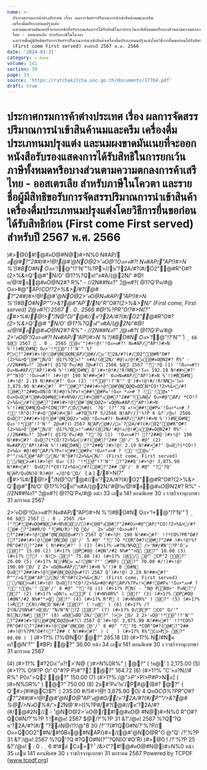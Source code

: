 ```yaml
---
name: >-
  ประกาศกรมการค้าต่างประเทศ เรื่อง ผลการจัดสรรปริมาณการนำเข้าสินค้านมและครีม
  เครื่องดื่มประเภทนมปรุงแต่ง
  และนมผงขาดมันเนยที่จะออกหนังสือรับรองแสดงการได้รับสิทธิในการยกเว้นภาษีทั้งหมดหรือบางส่วนตามความตกลงการค้าเสรี
  ไทย - ออสเตรเลีย สำหรับภาษีในโควตา
  และรายชื่อผู้มีสิทธิขอรับการจัดสรรปริมาณการนำเข้าสินค้าเครื่องดื่มประเภทนมปรุงแต่งโดยวิธีการยื่นขอก่อนได้รับสิทธิก่อน
  (First come First served) สำหรับปี 2567 พ.ศ. 2566
date: '2024-01-31'
category: ง พิเศษ
volume: 141
section: 30
page: 33
source: 'https://ratchakitcha.soc.go.th/documents/17764.pdf'
draft: true
---
```


# ประกาศกรมการค้าต่างประเทศ เรื่อง ผลการจัดสรรปริมาณการนำเข้าสินค้านมและครีม เครื่องดื่มประเภทนมปรุงแต่ง และนมผงขาดมันเนยที่จะออกหนังสือรับรองแสดงการได้รับสิทธิในการยกเว้นภาษีทั้งหมดหรือบางส่วนตามความตกลงการค้าเสรี ไทย - ออสเตรเลีย สำหรับภาษีในโควตา และรายชื่อผู้มีสิทธิขอรับการจัดสรรปริมาณการนำเข้าสินค้าเครื่องดื่มประเภทนมปรุงแต่งโดยวิธีการยื่นขอก่อนได้รับสิทธิก่อน (First come First served) สำหรับปี 2567 พ.ศ. 2566

)#>@0#!@#คO@#N@)#>N%0 N#AP/ *ล@#?"2##)#>!@!@#'ํ@NO@2>'คO@'!Oล>ค#?! Nค#AP/"AP!)#>N %'!)#BO#N Oล>'!*@"!?'N'"%?P>//ห'?2A/#?(#/O2"@#R"O#?(2>%&>Q'@#"N/O' @1?%?Qห!"ห#A/(@2N/' #@!ค/@!#ล@#คO@N2#? R%" - //2N##Nล?" 2ํ@ห#?( @1?Q'Pค/#@ Oล>#@"AP/*CO!?2>%&>/#?(@# ?"2##)#>!@!@#'ํ@NO@2>'คO@Nค#AP/"AP!)#>N %'!)#BO#NP""/>&?@#"AP'/N/'R"O#?(2>%&>N/' (First come, First served) 2ํ@ห#?()ี 2567  . 0 . 2566 #@!%?PR"O!?#>N(?"(#>%#/@!>"์/N@"O/"@#//ห'?2A/#?(#/O2"@#R"O#?(2>%&>Q'@# "N/O' @1?%?Qห!"ห#A/(@2N/'#@!ค/@!#ล@#คO@N2#? R%" - //2N##Nล?" 2ํ@ห#?( @1?Q'Pค/#@ 2>'คO@'!Oล>ค#?! Nค#AP/"AP!)#>N %'!)#BO#N Oล>'!*@"!?'N'" )ี `_ 66 $@)ี 2567  . 0 . 2565 ํ@ห'")#>!@!'!Oล>ค#?! Nค#AP/"AP!)#>N %'!)#BO#N Oล>'!*@"!?'N'" %?P>?"2##)#>!@!@#'ํ@NO@NAP/@#//ห'?2A/#?(#/O2"@#R"O#?(2>%&>Q'@#"N/O' @1?%?Qห!" ห#A/(@2N/'#@!ค/@!#ล@#คO@N2#? R%" - //2N##Nล?" 2ํ@ห#?( @1?Q'Pค/#@ 2ํ@ห#?()ี 2566 $@)ี 2567 "?'?Q (1) '!Oล>ค#?! Oล>Nค#AP/"AP!)#>N %'!)#BO#N Q')#>!@!#/!R!NN>')ีล> 192.19 N!##>#?' P""N)O''!Oล>ค#?! )#>!@! 190 N!##>#?' Oล>Nค#AP/"AP!)#>N %'!)#BO#N )#>!@! 2.19 N!##>#?' Oล> (2) '!*@"!?'N'" Q')#>!@!#/!R!NN>')ีล> 3,875.90 N!##>#?' P""@#?"2##)#>!@!@#'ํ@NO@QหOON*CO!?2>%&>/#?(@#?"2##QหON)O'R)#@!%?Pค!>##!@#Pค'!Oล> *ล># ? !์'!ํ@ห'" Oล>QหO#!@#คO@#N@)#>N%0//)#>@0*ล@#?"2##"?ลN@/ Oล>#@"AP/ *CO!?2>%&>/#?(@#?"2##)#>!@!@#'ํ@NO@2>'คO@Nค#AP/"AP!)#>N %'!)#BO#NQหO*CON?P"/O/%#@( '?Q' (?"'?Q ค!>##!@#Pค'!Oล>*ล># ? !์'!R"O!?!#>Q'@#)#>B! ค#?Q%?P 5/2566 N!AP//?'%?P 6 &?'/@ค! 2566 QหO?"2##)#>!@!@#'ํ@NO@2>'คO@'!Oล>ค#?! Nค#AP/"AP!)#>N %'!)#BO#N Oล>'!*@"!?'N'" 2ํ@ห#?()ี 2567 NAP/@#//ห'?2A/#?(#/O2"@#R"O#?(2>%&>Q'@#"N/O' @1?%?Qห!"ห#A/(@2N/'#@!ค/@!#ล@#คO@N2#? R%" - //2N##Nล?" 2ํ@ห#?( @1?Q'Pค/#@ "?'?Q (1) '!Oล>ค#?! ?"2##Q')#>!@! 190 N!##>#?' QหO?(*CO!?2>%&>/#?(@#?"2## ํ@'/' 5 #@" (2) Nค#AP/"AP!)#>N %'!)#BO#N ?"2##Q')#>!@! 2.19 N!##>#?' QหO?(*CO!?2>%&> #@!#@"AP/%?Pค!>##!@#Pค'!Oล>*ล># ? !์'!ํ@ห'" P""/>&?@#"AP'/N/'R"O#?(2>%&>N/' (First come, First served) '/N@>ค#()#>!@! Oล> (3) '!*@"!?'N'" ?"2##Q')#>!@! 3,875.90 N!##>#?' QหO?(*CO!?2>%&>/#?(@#?"2## ํ@'/' 8 #@" "?'?Q' NAP/QหON)O'R)#@! ค/@!Q'O/ ` ( a ) /#>N(?"(#>%#/@!>"์/N@"O/"@#//ห'?2A/#?(#/O2"@#R"O#?(2>%&> Q'@#"N/O' @1?%?Qห!"ห#A/(@2N/'#@!ค/@!#ล@#คO@N2#? R%" - //2N##Nล?" 2ํ@ห#?( @1?Q'Pค/#@ หน้า 33 เลม 141 ตอนพิเศษ 30 ง ราชกิจจานุเบกษา 31 มกราคม 2567

2>'คO@'!Oล>ค#?! Nค#AP/"AP!)#>N %'!)#BO#N Oล>'!*@"!?'N'" )ี `_ 66 $@)ี 2567  . 0 . 2565 /&>("?#!@#คO@#N@)#>N%0@//)#>@0*ล@#?"2##Oล>#@"AP/*CO!?2>%&>/#?(@# ?"2##R/O "?#N/R)'?Q O/ _ 2>'คO@'!Oล>ค#?! ?"2##)#>!@!@#'ํ@NO@2ํ@ห#?()ี 2567 Q')#>!@! 190 N!##>#?' !?*CO%?PR"O#?(?"2##)#>!@!@#'ํ@NO@ ํ@'/' 5 #@" "?'?Q *COR"O#?(@#?"2## )#>!@!%?PR"O#?(?"2## ( N!##>#?' ) (1) (#>1?% ค#?N/N%O์ />'N#/#์N'?P'O'ล ํ@?" 15.00 (2) (#>1?% @P#O@ (#@N"/#์2 N%#"">Q ํ@?" 10.00 (3) (#>1?% ?? - N!> ํ@?" 75.00 (4) (#>1?% (@/ @"'์ CP"2์ ํ@?" 20.00 (5) (#>1?% N/#์Nค ค/!@N'?"' #BP) ํ@?" 70.00 #/!)#>!@! 190.00 O/ 2 2>'คO@Nค#AP/"AP!)#>N %'!)# B O#N QหO?"2##)#>!@!@#'ํ@NO@2ํ@ห#?()ี 2567 Q')#>!@! 2.19 N!##>#?' P""/>&?@#"AP'/N/'R"O#?(2>%&>N/' (First come, First served) '/N@>ค#()#>!@! QหO?(*CO!?2>%&>#@!#@"AP/%?Pค!>##!@#Pค'!Oล>*ล># ? !์'!ํ@ห'" ํ@'/' 8 #@" "?'?Q (1) (#>1?% PN( - "N@ PB0>' PคN?"/ ํ@?" (2) (#>1?% ค@N!ล ค/ีP ( )#>N%0R%" ) ํ@?" (3) (#>1?% @P#O@ (#@N"/#์2 N%#"">Q ํ@?" (4) (#>1?% R"P ( )#>N%0R%" ) ํ@?" (5) (#>1?% (>R? CN)/#์NO'N#/#์ ํ@?" ( !ห@' ) (6) (#>1?% /?2%์N/2%์N%#">QO/'"์N/N"N'?2์ ํ@?" (7) (#>1?% 0/RP" CO" O/'"์ N(N//N# ํ@?" (8) หO@หBO'2N/'ํ@?" !>> O/ 3 2>'คO@'!*@"!?'N'" ?"2##)#>!@!@#'ํ@NO@2ํ@ห#?()ี 2567 Q')#>!@! 3,875.90 N!##>#?' !?*CO%?PR"O#?(?"2##)#>!@!@#'ํ@NO@ ํ@'/' 8 #@" "?'?Q *COR"O#?(@#?"2## )#>!@!%?PR"O#?(?"2## ( N!##>#?' ) ( _ ) (#>1?% R%"Cล>P> ํ@?" 80.00 ( ` ) (#>1?% (?%@NO' ํ@?" 285.18 (3) (#>1?% N/#์Nค ค/!@N'?"' #BP) ํ@?" 36.00 หน้า 34 เลม 141 ตอนพิเศษ 30 ง ราชกิจจานุเบกษา 31 มกราคม 2567

(4) (#>1?% #?2Oล'"์ค?!>'N@ ( )#>N%0R%" ) ํ@?" ( !ห@' ) 2,175.00 (5) (#>1?% O!#?P O/' O"#?P P)#"?2์ ํ@?" 164.72 (6) (#>1?% "C'>ล?N//#์ R%" P0ล">Q2์ ํ@?" 150.00 (7) (#>1?% /@">P'>P!>P#P>Nล2์ ( )#>N%0R%" ) ํ@?" 750.00 (8) 2ห#!์Pค'!ห'/P#@(B#? ํ@?" ( Q'#>(#!#@C)$?! ์ ) 235.00 #/!)#>!@! 3,875.90 O/ 4 QหO*CO%?PR"O#?(?"2##)#>!@!@#'ํ@NO@"AP'คํ@#O//ห'?2A/#?(#/P""/>&?@# %@/>NลO%#/'>2์*N@'#>((%?P#/#?(@#//ห'?2A/#?(#/@#2N// - 'ํ@NO@2>'คO@/#!@#คO@ #N@)#>N%0 R"O#?QO#N/?'%?P 1 !#@ค! 2567 $@/?'%?P 31 &?'/@ค! 2567 %?Q'?Q ห'?2A/#?(#/ "?ลN@/!?/@"B 30 /?''?(#?QO#N/?'%?P// Oล>QOO2"#N/#!0Bล@#NAP/)#>/(@#'ํ@NO@R"O @"Q' /?'%?P 31 &?'/@ค! 2567 %?Q'?Q #?QO#N(?"'?QN)O'#O'R) )#>@0 ! /?'%?P 25 &?'/@ค!  . 0 . `_` 6 #!#ค์ Cล>? '์ /&>("?#!@#คO@#N@)#>N%0 หน้า 35 เลม 141 ตอนพิเศษ 30 ง ราชกิจจานุเบกษา 31 มกราคม 2567 Powered by TCPDF (www.tcpdf.org)
